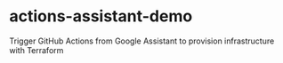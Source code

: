 # actions-assistant-demo
Trigger GitHub Actions from Google Assistant to provision infrastructure with Terraform
